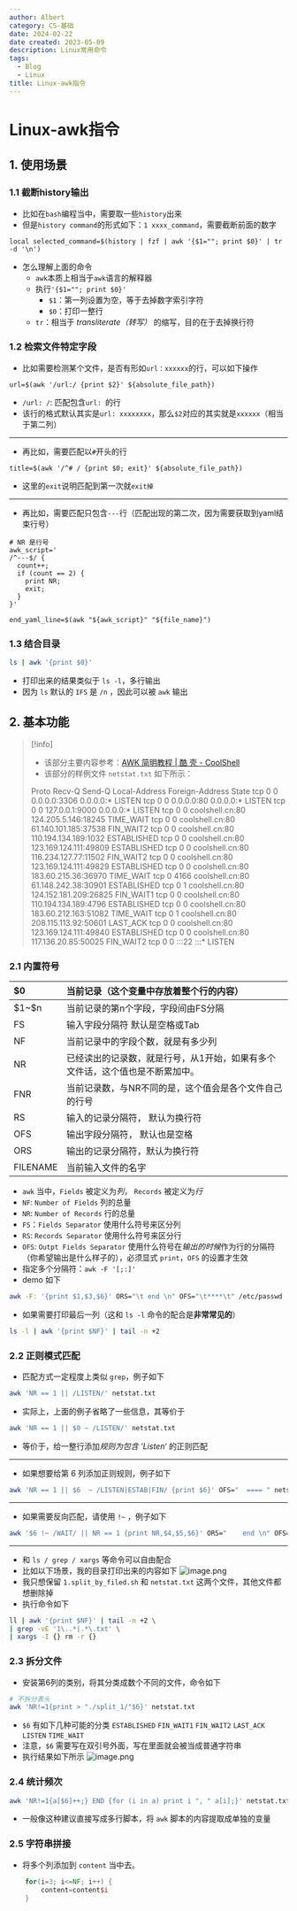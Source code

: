 ```yaml
---
author: Albert
category: CS-基础
date: 2024-02-22
date created: 2023-05-09
description: Linux常用命令
tags:
  - Blog
  - Linux
title: Linux-awk指令
---
```


# Linux-awk指令

## 1. 使用场景

### 1.1 截断history输出

- 比如在`bash`编程当中，需要取一些`history`出来
- 但是`history command`的形式如下：`1 xxxx_command`，需要截断前面的数字

```shell
local selected_command=$(history | fzf | awk '{$1=""; print $0}' | tr -d '\n')
```

- 怎么理解上面的命令
  - `awk`本质上相当于`awk`语言的解释器
  - 执行`'{$1=""; print $0}'`
    - `$1`：第一列设置为空，等于去掉数字索引字符
    - `$0`：打印一整行
  - `tr`：相当于 _transliterate（转写）_ 的缩写，目的在于去掉换行符

### 1.2 检索文件特定字段

- 比如需要检测某个文件，是否有形如`url：xxxxxx`的行，可以如下操作

```shell
url=$(awk '/url:/ {print $2}' ${absolute_file_path})
```

- `/url: /`: 匹配包含`url: `的行
- 该行的格式默认其实是`url: xxxxxxxx`，那么`$2`对应的其实就是`xxxxxx`（相当于第二列）

---

- 再比如，需要匹配以`#`开头的行

```shell
title=$(awk '/^# / {print $0; exit}' ${absolute_file_path})
```

- 这里的`exit`说明匹配到第一次就`exit掉`

---

- 再比如，需要匹配只包含`---`行（匹配出现的第二次，因为需要获取到yaml结束行号）

```shell
# NR 是行号
awk_script='
/^---$/ {
  count++;
  if (count == 2) {
    print NR;
    exit;
  }
}'

end_yaml_line=$(awk "${awk_script}" "${file_name}")
```

### 1.3 结合目录

```sh
ls | awk '{print $0}'
```

- 打印出来的结果类似于 `ls -l`，多行输出
- 因为 `ls` 默认的 `IFS` 是 `/n` ，因此可以被 `awk` 输出

## 2. 基本功能

> [!info]
>
> - 该部分主要内容参考：[AWK 简明教程 | 酷 壳 - CoolShell](https://coolshell.cn/articles/9070.html)
> - 该部分的样例文件 `netstat.txt` 如下所示：
>
> Proto Recv-Q Send-Q Local-Address Foreign-Address State
> tcp 0 0 0.0.0.0:3306 0.0.0.0:\* LISTEN
> tcp 0 0 0.0.0.0:80 0.0.0.0:\* LISTEN
> tcp 0 0 127.0.0.1:9000 0.0.0.0:\* LISTEN
> tcp 0 0 coolshell.cn:80 124.205.5.146:18245 TIME_WAIT
> tcp 0 0 coolshell.cn:80 61.140.101.185:37538 FIN_WAIT2
> tcp 0 0 coolshell.cn:80 110.194.134.189:1032 ESTABLISHED
> tcp 0 0 coolshell.cn:80 123.169.124.111:49809 ESTABLISHED
> tcp 0 0 coolshell.cn:80 116.234.127.77:11502 FIN_WAIT2
> tcp 0 0 coolshell.cn:80 123.169.124.111:49829 ESTABLISHED
> tcp 0 0 coolshell.cn:80 183.60.215.36:36970 TIME_WAIT
> tcp 0 4166 coolshell.cn:80 61.148.242.38:30901 ESTABLISHED
> tcp 0 1 coolshell.cn:80 124.152.181.209:26825 FIN_WAIT1
> tcp 0 0 coolshell.cn:80 110.194.134.189:4796 ESTABLISHED
> tcp 0 0 coolshell.cn:80 183.60.212.163:51082 TIME_WAIT
> tcp 0 1 coolshell.cn:80 208.115.113.92:50601 LAST_ACK
> tcp 0 0 coolshell.cn:80 123.169.124.111:49840 ESTABLISHED
> tcp 0 0 coolshell.cn:80 117.136.20.85:50025 FIN_WAIT2
> tcp 0 0 :::22 :::\* LISTEN

### 2.1 内置符号

| \$0      | 当前记录（这个变量中存放着整个行的内容）                                      |
| :------- | :---------------------------------------------------------------------------- |
| \$1~\$n  | 当前记录的第n个字段，字段间由FS分隔                                           |
| FS       | 输入字段分隔符 默认是空格或Tab                                                |
| NF       | 当前记录中的字段个数，就是有多少列                                            |
| NR       | 已经读出的记录数，就是行号，从1开始，如果有多个文件话，这个值也是不断累加中。 |
| FNR      | 当前记录数，与NR不同的是，这个值会是各个文件自己的行号                        |
| RS       | 输入的记录分隔符， 默认为换行符                                               |
| OFS      | 输出字段分隔符， 默认也是空格                                                 |
| ORS      | 输出的记录分隔符，默认为换行符                                                |
| FILENAME | 当前输入文件的名字                                                            |

- `awk` 当中，`Fields` 被定义为*列*， `Records` 被定义为*行*
- `NF`: `Number of Fields` 列的总量
- `NR`: `Number of Records` 行的总量
- `FS`：`Fields Separator` 使用什么符号来区分列
- `RS`: `Records Separator` 使用什么符号来区分行
- `OFS`: `Outpt Fields Separator` 使用什么符号在*输出的时候*作为行的分隔符（你希望输出是什么样子的），必须显式 `print`，`OFS` 的设置才生效
- 指定多个分隔符：`awk -F '[;:]' `
- demo 如下

```sh
awk -F: '{print $1,$3,$6}' ORS="\t end \n" OFS="\t****\t" /etc/passwd
```

- 如果需要打印最后一列（这和 `ls -l` 命令的配合是**非常常见的**）

```sh
ls -l | awk '{print $NF}' | tail -n +2
```

### 2.2 正则模式匹配

- 匹配方式一定程度上类似 `grep`，例子如下

```sh
awk 'NR == 1 || /LISTEN/' netstat.txt
```

- 实际上，上面的例子省略了一些信息，其等价于

```sh
awk 'NR == 1 || $0 ~ /LISTEN/' netstat.txt
```

- 等价于，给一整行添加*规则为包含 ’Listen‘* 的正则匹配

---

- 如果想要给第 6 列添加正则规则，例子如下

```sh
awk 'NR == 1 || $6  ~ /LISTEN|ESTAB|FIN/ {print $6}' OFS="  ==== " netstat.txt
```

---

- 如果需要反向匹配，请使用 `!~` ，例子如下

```sh
awk '$6 !~ /WAIT/ || NR == 1 {print NR,$4,$5,$6}' ORS="    end \n" OFS="    |    "   netstat.txt
```

---

- 和 `ls / grep / xargs` 等命令可以自由配合
- 比如以下场景，我的目录打印出来的内容如下
  ![image.png](https://img-20221128.oss-cn-shanghai.aliyuncs.com/img-2023-05/20230807191234.png)
- 我只想保留 `1.split_by_filed.sh` 和 `netstat.txt` 这两个文件，其他文件都想删除掉
- 执行命令如下

```sh
ll | awk '{print $NF}' | tail -n +2 \
| grep -vE '1\..*|.*\.txt' \
| xargs -I {} rm -r {}
```

### 2.3 拆分文件

- 安装第6列的类别，将其分类成数个不同的文件，命令如下

```sh
# 不拆分表头
awk 'NR!=1{print > "./split_1/"$6}' netstat.txt
```

- `$6` 有如下几种可能的分类 `ESTABLISHED` `FIN_WAIT1` `FIN_WAIT2` `LAST_ACK` `LISTEN` `TIME_WAIT`
- 注意，`$6` 需要写在双引号外面，写在里面就会被当成普通字符串
- 执行结果如下所示
  ![image.png](https://img-20221128.oss-cn-shanghai.aliyuncs.com/img-2023-05/20230807192017.png)

### 2.4 统计频次

```sh
awk 'NR!=1{a[$6]++;} END {for (i in a) print i ", " a[i];}' netstat.txt
```

- 一般像这种建议直接写成多行脚本，将 `awk` 脚本的内容提取成单独的变量

### 2.5 字符串拼接

- 将多个列添加到 `content` 当中去。

```awk
    for(i=3; i<=NF; i++) {
        content=content$i
    }
```
